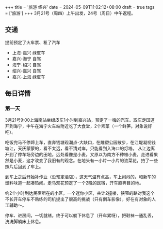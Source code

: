 +++
title = '旅游 绍兴'
date = 2024-05-09T11:02:12+08:00
draft = true
tags = ['旅游']
+++
3月21号（周四）上午出发，24号（周日）中午返程。

## 交通
提前预定了火车票、租了汽车
- 上海-嘉兴 绿皮车
- 嘉兴-海宁 自驾
- 海宁-绍兴 自驾
- 绍兴-嘉兴 自驾
- 嘉兴-上海 绿皮车

## 每日详情

### 第一天
3月21号9:00上海南站坐绿皮车1小时到嘉兴站，预定了一嗨的汽车。取车走国道开到海宁，中午在海宁火车站附近吃了大食堂，2个素菜（一个鲜笋，对象说好吃）。

吃饭完马不停蹄上车，直奔钱塘观潮点-大缺口，在雕塑公园散步，在江堤凝视钱塘江，天灰蒙蒙的，看不太远，看不清对岸，只能看到入海口的灯塔。
从江边离开到了停车场旁边的田地，远处看像是小麦，又原以为南方不种植小麦。走进看果然是小麦，这才改变了我旧有的观念。在地头有一小片一小片的油菜花，拍了一些照片后回到了车上。

到车上之后开始补作业（没预定酒店），这天气温有点高，车上闷闷的，和新车的塑料味道一起凑热闹。走马观花预定了一个2晚的民宿，开车直奔目的地。

约2个小时到达民宿所在的小区，一个迷你小区，共计2撞楼，狭窄的路对我这个不长开车停车不熟练的司机提出了很高的挑战（只有倒车影像），好在有对象的人工辅助～。

停车、进房间，一切就绪，终于可以躺下休息了（开车累呀），把鞋袜一通乱丢，洗洗脚躺床上休息。
